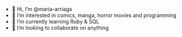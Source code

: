 - 👋 Hi, I’m @maria-arriaga
- 👀 I’m interested in comics, manga, horror movies and programming
- 🌱 I’m currently learning Ruby & SQL
- 💞️ I’m looking to collaborate on anything

<!---
maria-arriaga/maria-arriaga is a ✨ special ✨ repository because its `README.md` (this file) appears on your GitHub profile.
You can click the Preview link to take a look at your changes.
--->
